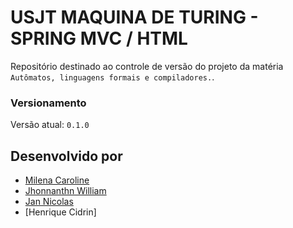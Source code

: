 # USJT MAQUINA DE TURING - SPRING MVC / HTML

Repositório destinado ao controle de versão do projeto da matéria  `Autômatos, linguagens formais e compiladores.`.

### Versionamento
Versão atual: `0.1.0`

## Desenvolvido por

* [Milena Caroline](https://github.com/milenacaroline)
* [Jhonnanthn William](https://github.com/jhonnanthn)
* [Jan Nicolas](https://github.com/theparadoxnick)
* [Henrique Cidrin]
